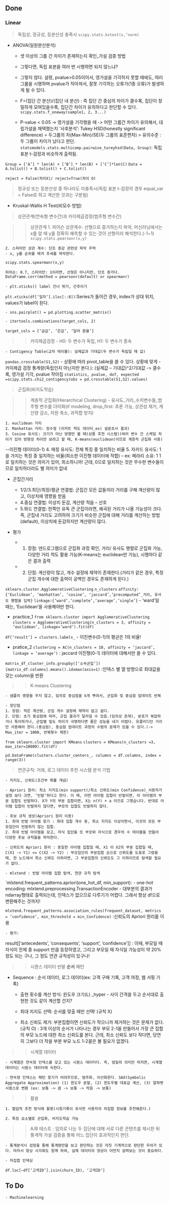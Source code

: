 ## Done

### Linear

> 독립성, 정규성, 등분산성 충족시
`scipy.stats.kstest(x,’norm)`
- ANOVA(일원분산분석)

	- 셋 이상의 그룹 간 차이가 존재하는지 확인_가설 검증 방법
	- 그렇다면, 독립 표본을 여러 번 시행하면 되지 않느냐?
	- 그렇지 않다. 설령, pvalue>0.05이어서, 영가설을 기각하지 못할 때에도, 여러 그룹을 시행하며 pvalue가 작아져서, 잘못 기각하는 오류가(1종 오류)가 발생하게 될 수 있다.

	- F=(집단 간 분산)/(집단 내 분산) : 즉 집단 간 중심의 차이가 클수록, 집단이 정밀하게 모여있을수록, 집단간 차이가 유의하다고 판단할 수 있다.
`scipy.stats.f_oneway(sample1, 2, 3...)`

	- P-value < 0.05 -> 영가설을 기각했을 때 -> 어떤 그룹간 차이가 유의해서, 대립가설을 채택했는지 ‘사후분석’: Tukey HSD(honestly significant difference) = 두그룹의 차(Max-Min)/SE(두 그룹의 표준편차) > 유의수준 : 두 그룹이 차이가 났다고 판단.
`statsmodels.stats.multicomp.pairwise_tureyhsd(Data, Group)`: 독립 표본 t-검정과 비슷하게 출력됨.

`Group = [‘A’] * len(A) + [‘B’] * len(B) + [‘C’]*len(C)`
`Data = A.tolist() + B.tolist() + C.tolist()`

`reject = False(차이X)/ reject=True(차이 O)`

> 정규성 또는 등분산성 중 하나라도 미충족시(독립 표본 t-검정의 경우 equal_var = False로 하고 계산한 것과는 구분됨)

- Kruskal-Wallis H Test(비모수 방법)

> 상관관계(연속형 변수간)과 카이제곱검정(범주형 변수간)

> > 상관관계
	1. 피어슨 상관계수: 선형으로 증가하는지 파악, 머신러닝에서는 x를 알 때 y를 정확히 예측할 수 있는 것이 선형이라 해석한다.(-1~1)
`scipy.stats.pearsonr(x,y)`

	2. 스피어만 상관 계수: 단조 증감 관련성 파악 주력
	- x, y를 순위를 매겨 추세를 파악한다.
`scipy.stats.spearmanr(x,y)`

`피어슨: 0.7, 스피어만: 1이라면, 선형은 아니지만, 단조 증가다.`
`DataFrame.corr(method = pearsonr(default) or spearmanr)`

	- plt.xticks() label 건너 뛰기, 간추리기
`plt.xticks(df[‘일자’].iloc[::8])`:Series가 들어간 경우, index가 상대 위치, values가 label이 된다.

	- sns.pairplot() = pd.plotting.scatter_matrix()

	- itertools.combinations(target_cols, 2)
`target_cols = [‘금값’, ‘은값’, ‘달러 환율’]`

> > 카이제곱검정
	- H0: 두 변수가 독립, H1: 두 변수가 종속

	- Contigency Table(교차 테이블): 실제값과 기대값(두 변수가 독립일 때 값)
`pandas.crosstable(S1,S2)`
	- 상황에 따라 pivot_table을 쓸 수 있다. 상황에 맞게
	- 카이제곱 검정 통계량(독립인지 아닌지만 본다.): (실제값 – 기대값)^2/기대값 -> 클수록, 영가설 기각, pvalue 작아짐
`statistics, pvalue, dof, expected =scipy.stats.chi2_contigency(obs = pd.crosstable(S1,S2).values)`

> 군집화(비지도학습)

> > 계층적 군집화(Hierarchical Clustering)
	- 유사도_거리_수치변수들_범주형 변수를 더미화(if modeling, drop_first: 추론 가능, 상관성 제거, 계산량 감소, 차원 축소, 과적합 방지)

	1. euclidean 거리
	2. Manhattan 거리: 정수형 (리커트 척도 데이터_ex) 설문조사 결과)
	3. Cosine 유사도: 크기가 아닌 방향만 볼 때(상품 추천 시스템)(여러 변수 간 스케일 차이가 있어 방향성 차이만 보려고 할 때, K-means(euclidean)이므로 계층적 군집화 사용)
--이진형 데이터(0-1)
	4. 매칭 유사도: 전체 특징 중 일치하는 비율
	5. 자카드 유사도: 1을 가지는 특징 중 일치하는 비율(희소한 이진형 데이터에 적합) – ex: 페라리 소유: 1 1로 일치하는 것은 의미가 있어, 희소하니까! 근데, 0으로 일치하는 것은 무수한 변수들이므로 일치하더라도 별 의미가 없네

- 군집간거리
	- 1/2/3.최단/최장/평균 연결법: 군집간 모든 값들끼리 거리를 구해 계산량이 많고, 이상치에 영향을 받음
	- 4.중심 연결법: 이상치 둔감, 계산량 적음 – 선호
	- 5.와드 연결법: 한쪽만 유독 큰 군집이라면, 왜곡된 거리가 나올 가능성이 크다. 즉, 군집내 거리도 고려하여 크기가 비슷한 군집에 대해 거리를 계산하는 방법(default), 이상치에 둔감하지만 계산량이 많다.

- 평가
	- 1. 장점: 덴드로그램으로 군집화 과정 확인, 거리/ 유사도 행렬로 군집화 가능, 다양한 거리 척도 활용 가능(K-means는 euclidean만 가능), 시행마다 같은 결과 출력
	- 2. 단점: 계산량이 많고, 개수 설정에 제약이 존재한다.(거리가 같은 경우, 특정 군집 개수에 대한 출력이 공백인 경우도 존재하게 된다.)

`sklearn.cluster.AgglomerativeClustering`
`n_clusters`
`affinity:{‘Euclidean’, ‘manhattan’, ‘cosine’, ‘jaccard’,‘precomputed’_거리, 유사도 행렬을 입력}`
`linkage:{‘ward’,’complete’,’average’,’single’}`
	- ‘ward’일 때는, ‘Euclidean’을 사용해야만 한다.

- practice_1
`from sklearn.cluster import AgglomerativeClustering`
`clusters = AgglomerativeClustering(n_clusters = 3, affinity = ‘euclidean’, linkage=’ward’).fit(df)`

`df[‘result’] = clusters.labels_`
	- 이진변수(0-1)의 평균은 1의 비율!

- pratice_2
`clustering = AC(n_clusters = 10, affinity = ‘jaccard’, linkage = ‘average’)` : jaccard 이진형(0-1) 데이터에 대해서만 쓸 수 있다. 

`matrix_df_cluster_info.groupby([‘소속군집’])[matrix_df.columns].means().idxmax(axis=1)` :인덱스 별 열 방향으로 최대값을 갖는 column을 반환

> > K-means Clustering

	- 샘플의 영향을 주지 않고, 임의로 중심점을 k개 뿌려서, 군집화 및 중심점 업데이트 반복

	- 장단점
	1. 장점: 적은 계산량, 군집 개수 설정에 제약이 없고 쉽다.
	2. 단점: 초기 중심점에 따라, 군집 결과가 달라질 수 있음.(임의성 존재), 분포가 복잡하거나 특이하거나, 군집별 밀도 차이가 극명하다면 좋은 성능을 내기 어렵다. 유클리디안 거리만 사용해야 한다.(중심점), 중심점 업데이트 과정의 수렴의 문제가 있을 수 있다.(-> Max_iter = 1000, 반복횟수 제한)

`from sklearn.cluster import KMeans`
`clusters = KMeans(n_clusters =3, max_iter=10000).fit(df)`

`pd.DataFrame(clusters.cluster_centers_,
columns = df.columns, index = range(3))`

> 연관규칙: 거래, 로그 데이터 추천 시스템 분석 기법

	- 지지도, 신뢰도(조건부 확률 개념)

	- Apriori 원리: 최소 지지도(min support)/최소 신뢰도(min Confidence)_사용자가 설정 보다 크면, ‘빈발’하다고 한다. 이 때, 어떤 아이템 집합이 빈발이면, 이 아이템의 부분 집합도 빈발하다. X가 Y의 부분 집합이면, X는 n(Y) + a 이므로 그렇습니다. 반대로 아이템 집합이 빈발하지 않다면, 부모의 집합도 빈발하지 않다. 

	- 후보 규칙 생성(Apriori 원리 이용)
	1. 최대 빈발 아이템 찾기 : 최대 집합 개수 중, 최소 지지도 이상이면서, 이것의 모든 부모집단이 빈발하지 않는 집합. 
	2. 최대 빈발 아이템을 갖고, 자식 집단을 또 부모와 자식으로 경우의 수 테이블을 만들어 다양한 후보 규칙들을 파악한다.

	- 신뢰도의 Apriori 원리 : 동일한 아이템 집합일 때, X1 이 X2의 부분 집합일 때, C(X1 -> Y1) <= C(X2 -> Y2) : 부모집단의 부분집합 순으로 신뢰도를 도표로 그렸을 때, 한 노드에서 최소 신뢰도 이하라면, 그 부분집합의 신뢰도도 그 이하이므로 탐색할 필요가 없다.

	- mlxtend : 빈발 아이템 집합 탐색, 연관 규칙 탐색

`mlxtend.frequent_patterns.apriori(one_hot_df, min_support):
	- one-hot encoding: mlxtend.preprocessing.TransactionEncoder
	- 대부분의 결과가 ndarray형태로 출력되는데, 인덱스가 없으므로 다루기가 어렵다. 그래서 항상 df으로 변환해주는 것까지!

`mlxtend.frequent_patterns.association_rules(frequent_dataset, metrics = ‘confidence’, min_threshold = min_Confidence)` :신뢰도의 Apriori 원리를 이용

	- 평가:
result[[‘antecedents’, ‘consequents’, ‘support’, ‘confidence’]] : 이때, 부모일 때 자식이 전체 중 support 만큼 등장하였고, 그리고 부모일 때 자식일 가능성이 약 20% 정도 되는 구나, 그 정도 연관 규칙성이 있구나!

> > 시퀀스 데이터 빈발 **순서** 패턴

- Sequence : 순서 데이터, 로그 데이터(ex: 고객 구매 기록, 고객 여정, 웹 서핑 기록)

	- 출현 횟수를 계산 방식: 윈도우 크기(L) _hyper - 사이 간격을 두고 순서대로 출현한 것도 같이 계산할 건지? 

	- 최대 지지도 선택: 순서를 맞출 때만 선택! (규칙 X)
	- 최소 신뢰도 제거: 부분집합이면 신뢰도가 작으니까 제거하는 것은 문제가 없다.(규칙 O) : 3개 이상의 순서가 나타나는 경우 부모 2-1꼴 만들어서 가장 큰 집합의 부모 노드에 대한 최소 신뢰도를 본다. 근데, 최소 신뢰도 보다 작다면, 당연히 그보다 더 작을 부분 부모 노드 1-2꼴은 볼 필요가 없겠다.

> > 시계열 데이터 

	- 시계열은 연속형 인덱스를 갖고 있는 시퀀스 데이터다. 즉, 엄밀히 의미만 따지면, 시계열 데이터는 시퀀스 데이터에 속한다.

	- 연속형 인덱스는 패턴 찾기가 어려우므로, 범주화, 이산화한다. SAX(Symbolic Aggregate Approximation) (1) 윈도우 분할, (2) 윈도우별 대표값 계산, (3) 알파벳 시퀀스로 변환 (ex: 보통 -> 큼 -> 보통 -> 작음 -> 보통)

> > 활용

	1. 협업적 추천 방식에 활용(시청기록이 유사한 사용자의 차집합 정보를 추천해준다.)

	2. 특징 요소별로 군집화, 비지도학습 가능

> > A/B 테스트 : 임의로 나눈 두 집단에 대해 서로 다른 콘텐츠를 제시한 뒤 통계적 가설 검증을 통해 어느 집단이 효과적인지 판단.

	- 통계분석시 검정을 통해 통계량만을 보고 판단하는 것은 자칫 기계적으로 판단한 우려가 있다. 따라서 항상 시각화도 함께 하여, 실제 데이터의 양상이 어떤지 살펴보는 것이 중요하다.

	- 차집합 인덱싱

`df.loc[~df[‘고객ID’].isin(churn_ID), ‘고객ID’]`

## To Do

	- Machinelearning

